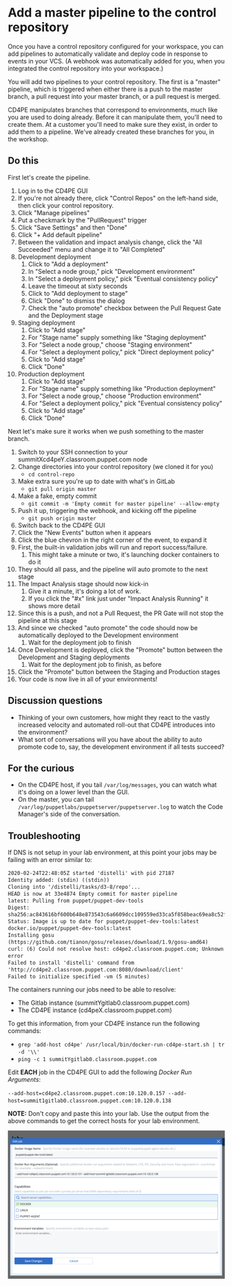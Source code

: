 # Add a master pipeline to the control repository

Once you have a control repository configured for your workspace, you can add pipelines to automatically validate and deploy code in response to events in your VCS.  (A webhook was automatically added for you, when you integrated the control repository into your workspace.)

You will add two pipelines to your control repository.  The first is a "master" pipeline, which is triggered when either there is a push to the master branch, a pull request into your master branch, or a pull request is merged.

CD4PE manipulates branches that correspond to environments, much like you are used to doing already.  Before it can manipulate them, you'll need to create them.  At a customer you'll need to make sure they exist, in order to add them to a pipeline.  We've already created these branches for you, in the workshop.

## Do this

First let's create the pipeline.

1. Log in to the CD4PE GUI
1. If you're not already there, click "Control Repos" on the left-hand side, then click your control repository.
1. Click "Manage pipelines"
1. Put a checkmark by the "PullRequest" trigger
1. Click "Save Settings" and then "Done"
1. Click "+ Add default pipeline"
1. Between the validation and impact analysis change, click the "All Succeeded" menu and change it to "All Completed"
1. Development deployment
    1. Click to "Add a deployment"
    1. In "Select a node group," pick "Development environment"
    1. In "Select a deployment policy," pick "Eventual consistency policy"
    1. Leave the timeout at sixty seconds
    1. Click to "Add deployment to stage"
    1. Click "Done" to dismiss the dialog
    1. Check the "auto promote" checkbox between the Pull Request Gate and the Deployment stage
1. Staging deployment
    1. Click to "Add stage"
    1. For "Stage name" supply something like "Staging deployment"
    1. For "Select a node group," choose "Staging environment"
    1. For "Select a deployment policy," pick "Direct deployment policy"
    1. Click to "Add stage"
    1. Click "Done"
1. Production deployment
    1. Click to "Add stage"
    1. For "Stage name" supply something like "Production deployment"
    1. For "Select a node group," choose "Production environment"
    1. For "Select a deployment policy," pick "Eventual consistency policy"
    1. Click to "Add stage"
    1. Click "Done"

Next let's make sure it works when we push something to the master branch.

1. Switch to your SSH connection to your summitXcd4peY.classroom.puppet.com node
1. Change directories into your control repository (we cloned it for you)
    * `cd control-repo`
1. Make extra sure you're up to date with what's in GitLab
    * `git pull origin master`
1. Make a fake, empty commit
    * `git commit -m 'Empty commit for master pipeline' --allow-empty`
1. Push it up, triggering the webhook, and kicking off the pipeline
    * `git push origin master`
1. Switch back to the CD4PE GUI
1. Click the "New Events" button when it appears
1. Click the blue chevron in the right corner of the event, to expand it
1. First, the built-in validation jobs will run and report success/failure.
    1. This might take a minute or two, it's launching docker containers to do it
1. They should all pass, and the pipeline will auto promote to the next stage
1. The Impact Analysis stage should now kick-in
    1. Give it a minute, it's doing a lot of work.
    1. If you click the "#x" link just under "Impact Analysis Running" it shows more detail
1. Since this is a push, and not a Pull Request, the PR Gate will not stop the pipeline at this stage
1. And since we checked "auto promote" the code should now be automatically deployed to the Development environment
    1. Wait for the deployment job to finish
1. Once Development is deployed, click the "Promote" button between the Development and Staging deployments
    1. Wait for the deployment job to finish, as before
1. Click the "Promote" button between the Staging and Production stages
1. Your code is now live in all of your environments!

## Discussion questions

* Thinking of your own customers, how might they react to the vastly increased velocity and automated roll-out that CD4PE introduces into the environment?
* What sort of conversations will you have about the ability to auto promote code to, say, the development environment if all tests succeed?


## For the curious

* On the CD4PE host, if you tail `/var/log/messages`, you can watch what it's doing on a lower level than the GUI.
* On the master, you can tail `/var/log/puppetlabs/puppetserver/puppetserver.log` to watch the Code Manager's side of the conversation.

## Troubleshooting
If DNS is not setup in your lab environment, at this point your jobs may be failing with an error similar to:

```shell
2020-02-24T22:48:05Z started 'distelli' with pid 27187
Identity added: (stdin) ((stdin))
Cloning into '/distelli/tasks/d3-8/repo'...
HEAD is now at 33e4874 Empty commit for master pipeline
latest: Pulling from puppet/puppet-dev-tools
Digest: sha256:ac843616bf600b648e873543c6a6609dcc109559ed33ca5f858beac69ea8c52f
Status: Image is up to date for puppet/puppet-dev-tools:latest
docker.io/puppet/puppet-dev-tools:latest
Installing gosu (https://github.com/tianon/gosu/releases/download/1.9/gosu-amd64)
curl: (6) Could not resolve host: cd4pe2.classroom.puppet.com; Unknown error
Failed to install 'distelli' command from 'http://cd4pe2.classroom.puppet.com:8080/download/client'
Failed to initialize specified -vm (5 minutes)
```

The containers running our jobs need to be able to resolve:
* The Gitlab instance (summitYgitlab0.classroom.puppet.com)
* The CD4PE instance (cd4peX.classroom.puppet.com)

To get this information, from your CD4PE instance run the following commands:
* `grep 'add-host cd4pe' /usr/local/bin/docker-run-cd4pe-start.sh | tr -d '\\'`
* `ping -c 1 summitYgitlab0.classroom.puppet.com`

Edit **EACH** job in the CD4PE GUI to add the following *Docker Run Arguments*:

`--add-host=cd4pe2.classroom.puppet.com:10.120.0.157 --add-host=summit1gitlab0.classroom.puppet.com:10.120.0.138`

**NOTE:** Don't copy and paste this into your lab. Use the output from the above commands to get the correct hosts for your lab environment.

![alt-text](assets/docker_arguments.png)
